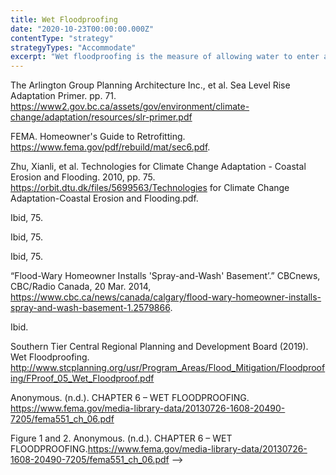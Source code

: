 ```yaml
---
title: Wet Floodproofing
date: "2020-10-23T00:00:00.000Z"
contentType: "strategy"
strategyTypes: "Accommodate"
excerpt: "Wet floodproofing is the measure of allowing water to enter and exit a structure with minimal or no damage."
---
```


<!-- Regular citations -->
[^1]:
  The Arlington Group Planning Architecture Inc., et al. Sea Level Rise Adaptation Primer. pp. 71. https://www2.gov.bc.ca/assets/gov/environment/climate-change/adaptation/resources/slr-primer.pdf
[^2]:
  FEMA. Homeowner's Guide to Retrofitting. https://www.fema.gov/pdf/rebuild/mat/sec6.pdf.
[^3]:
  Zhu, Xianli, et al. Technologies for Climate Change Adaptation - Coastal Erosion and Flooding. 2010, pp. 75. https://orbit.dtu.dk/files/5699563/Technologies for Climate Change Adaptation-Coastal Erosion and Flooding.pdf.
[^4]:
  Ibid, 75.     
[^5]:
  Ibid, 75.     
[^6]:
  Ibid, 75.     
[^7]:
  “Flood-Wary Homeowner Installs 'Spray-and-Wash' Basement’.” CBCnews, CBC/Radio Canada, 20 Mar. 2014, https://www.cbc.ca/news/canada/calgary/flood-wary-homeowner-installs-spray-and-wash-basement-1.2579866.
[^8]:
  Ibid.     
[^9]:
  Southern Tier Central Regional Planning and Development Board (2019). Wet Floodproofing. http://www.stcplanning.org/usr/Program_Areas/Flood_Mitigation/Floodproofing/FProof_05_Wet_Floodproof.pdf     
[^10]:
  Anonymous. (n.d.). CHAPTER 6 – WET FLOODPROOFING. https://www.fema.gov/media-library-data/20130726-1608-20490-7205/fema551_ch_06.pdf

<!-- Images -->

[^i1]:
  Figure 1 and 2. Anonymous. (n.d.). CHAPTER 6 – WET FLOODPROOFING.https://www.fema.gov/media-library-data/20130726-1608-20490-7205/fema551_ch_06.pdf -->